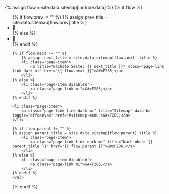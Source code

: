 {% assign flow = site.data.sitemap[include.data] %}
{% if flow %}
    <ul class="pagination mt-2">
    {% if flow.prev != "" %}
        {% assign prev_title = site.data.sitemap[flow.prev].title %}
        <li class="page-item">
            <a title="Vorige Seite: {{ prev_title }}" class="page-link link-dark mi" href="{{ flow.prev }}">&#xF284;</a>
        </li>
    {% else %}
        <li class="page-item disabled">
            <a class="page-link mi">&#xF284;</a>
        </li>
    {% endif %}

    {% if flow.next != "" %}
        {% assign next_title = site.data.sitemap[flow.next].title %}
        <li class="page-item">
            <a title="Nächste Seite: {{ next_title }}" class="page-link link-dark mi" href="{{ flow.next }}">&#xF285;</a>
        </li>
    {% else %}
        <li class="page-item disabled">
            <a class="page-link mi">&#xF285;</a>
        </li>
    {% endif %}

    <li class="page-item">
        <a class="page-link link-dark mi" title="Sitemap" data-bs-toggle="offcanvas" href="#sitemap-menu">&#xF2EC;</a>
    </li>

    {% if flow.parent != "" %}
    {% assign parent_title = site.data.sitemap[flow.parent].title %}
        <li class="page-item">
            <a class="page-link link-dark mi" title="Nach oben: {{ parent_title }}" href="{{ flow.parent }}">&#xF286;</a>
        </li>
    {% else %}
        <li class="page-item disabled">
            <a class="page-link mi">&#xF286;</a>
        </li>
    {% endif %}
    </ul>
{% endif %}
